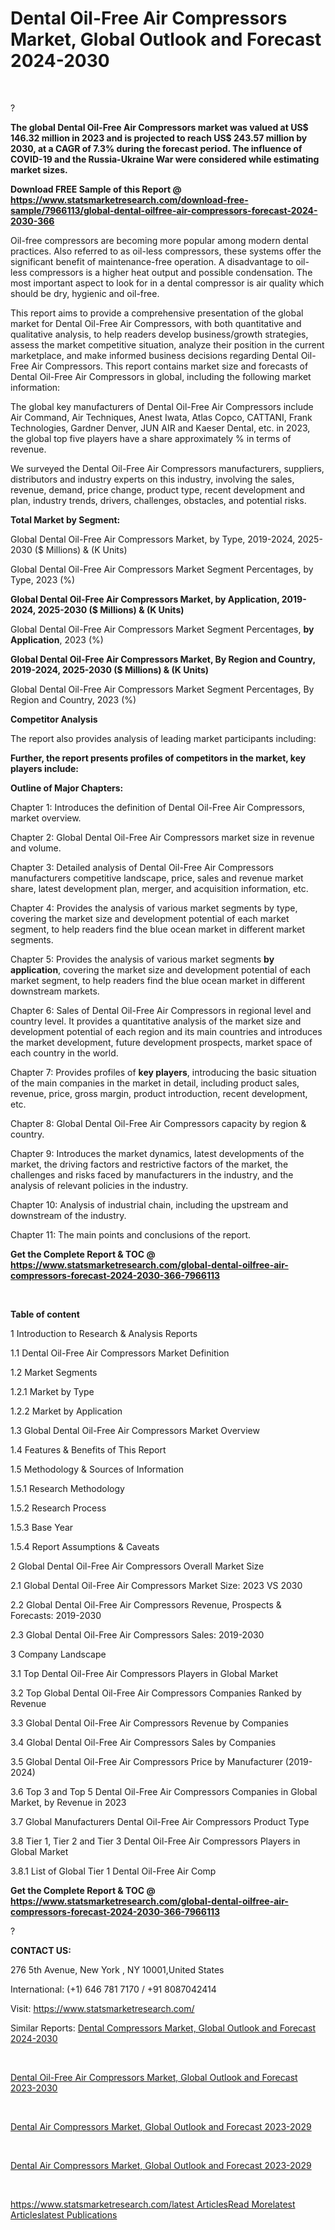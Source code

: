 <h1>Dental Oil-Free Air Compressors Market, Global Outlook and Forecast 2024-2030</h1><br/><p>? </p>
 
 
 
 <p><meta charset="utf-8"></p>
 
 
 
 <p dir="ltr"><b id="docs-internal-guid-666f3d00-7fff-f940-30a7-e68d2785c3d3">The global Dental Oil-Free Air Compressors market was valued at US$ 146.32 million in 2023 and is projected to reach US$ 243.57 million by 2030, at a <strong>CAGR</strong> of 7.3% during the forecast period. The influence of COVID-19 and the Russia-Ukraine War were considered while estimating market sizes.</b></p>
 
 
 
 <p><strong>Download FREE Sample of this Report @ <a href="https://www.statsmarketresearch.com/download-free-sample/7966113/global-dental-oilfree-air-compressors-forecast-2024-2030-366">https://www.statsmarketresearch.com/download-free-sample/7966113/global-dental-oilfree-air-compressors-forecast-2024-2030-366</a></strong></p>
 
 
 
 <p>Oil-free compressors are becoming more popular among modern dental practices. Also referred to as oil-less compressors, these systems offer the significant benefit of maintenance-free operation. A disadvantage to oil-less compressors is a higher heat output and possible condensation. The most important aspect to look for in a dental compressor is air quality which should be dry, hygienic and oil-free.</p>
 
 
 
 <p>This report aims to provide a comprehensive presentation of the global market for Dental Oil-Free Air Compressors, with both quantitative and qualitative analysis, to help readers develop business/growth strategies, assess the market competitive situation, analyze their position in the current marketplace, and make informed business decisions regarding Dental Oil-Free Air Compressors. This report contains market size and forecasts of Dental Oil-Free Air Compressors in global, including the following market information:</p>
 
 
 
 <p>The global key manufacturers of Dental Oil-Free Air Compressors include Air Command, Air Techniques, Anest Iwata, Atlas Copco, CATTANI, Frank Technologies, Gardner Denver, JUN AIR and Kaeser Dental, etc. in 2023, the global top five players have a share approximately % in terms of revenue.</p>
 
 
 
 <p>We surveyed the Dental Oil-Free Air Compressors manufacturers, suppliers, distributors and industry experts on this industry, involving the sales, revenue, demand, price change, product type, recent development and plan, industry trends, drivers, challenges, obstacles, and potential risks.</p>
 
 
 
 <p><strong>Total Market by Segment:</strong></p>
 
 
 
 <p>Global Dental Oil-Free Air Compressors Market, by Type, 2019-2024, 2025-2030 ($ Millions) & (K Units)</p>
 
 
 
 <p>Global Dental Oil-Free Air Compressors Market Segment Percentages, by Type, 2023 (%)</p>
 
 
 
 <p><strong>Global Dental Oil-Free Air Compressors Market, <strong>by Application</strong>, 2019-2024, 2025-2030 ($ Millions) & (K Units)</strong></p>
 
 
 
 <p>Global Dental Oil-Free Air Compressors Market Segment Percentages, <strong>by Application</strong>, 2023 (%)</p>
 
 
 
 <p><strong>Global Dental Oil-Free Air Compressors Market, By Region and Country, 2019-2024, 2025-2030 ($ Millions) & (K Units)</strong></p>
 
 
 
 <p>Global Dental Oil-Free Air Compressors Market Segment Percentages, By Region and Country, 2023 (%)</p>
 
 
 
 <p><strong>Competitor Analysis</strong></p>
 
 
 
 <p>The report also provides analysis of leading market participants including:</p>
 
 
 
 <p><strong>Further, the report presents profiles of competitors in the market, <strong>key players</strong> include:</strong></p>
 
 
 
 <p><strong>Outline of Major Chapters:</strong></p>
 
 
 
 <p>Chapter 1: Introduces the definition of Dental Oil-Free Air Compressors, market overview.</p>
 
 
 
 <p>Chapter 2: Global Dental Oil-Free Air Compressors market size in revenue and volume.</p>
 
 
 
 <p>Chapter 3: Detailed analysis of Dental Oil-Free Air Compressors manufacturers competitive landscape, price, sales and revenue market share, latest development plan, merger, and acquisition information, etc.</p>
 
 
 
 <p>Chapter 4: Provides the analysis of various market segments by type, covering the market size and development potential of each market segment, to help readers find the blue ocean market in different market segments.</p>
 
 
 
 <p>Chapter 5: Provides the analysis of various market segments <strong>by application</strong>, covering the market size and development potential of each market segment, to help readers find the blue ocean market in different downstream markets.</p>
 
 
 
 <p>Chapter 6: Sales of Dental Oil-Free Air Compressors in regional level and country level. It provides a quantitative analysis of the market size and development potential of each region and its main countries and introduces the market development, future development prospects, market space of each country in the world.</p>
 
 
 
 <p>Chapter 7: Provides profiles of <strong>key players</strong>, introducing the basic situation of the main companies in the market in detail, including product sales, revenue, price, gross margin, product introduction, recent development, etc.</p>
 
 
 
 <p>Chapter 8: Global Dental Oil-Free Air Compressors capacity by region & country.</p>
 
 
 
 <p>Chapter 9: Introduces the market dynamics, latest developments of the market, the driving factors and restrictive factors of the market, the challenges and risks faced by manufacturers in the industry, and the analysis of relevant policies in the industry.</p>
 
 
 
 <p>Chapter 10: Analysis of industrial chain, including the upstream and downstream of the industry.</p>
 
 
 
 <p>Chapter 11: The main points and conclusions of the report.</p>
 
 
 
 <div><b>Get the Complete Report & TOC @ <a href="https://www.statsmarketresearch.com/global-dental-oilfree-air-compressors-forecast-2024-2030-366-7966113">https://www.statsmarketresearch.com/global-dental-oilfree-air-compressors-forecast-2024-2030-366-7966113</a></b></div>
 
 
 
 <p><br />
 
 <b>Table of content</b></p>
 
 
 
 <p>1 Introduction to Research & Analysis Reports<br />
 
 1.1 Dental Oil-Free Air Compressors Market Definition<br />
 
 1.2 Market Segments<br />
 
 1.2.1 Market by Type<br />
 
 1.2.2 Market by Application<br />
 
 1.3 Global Dental Oil-Free Air Compressors Market Overview<br />
 
 1.4 Features & Benefits of This Report<br />
 
 1.5 Methodology & Sources of Information<br />
 
 1.5.1 Research Methodology<br />
 
 1.5.2 Research Process<br />
 
 1.5.3 Base Year<br />
 
 1.5.4 Report Assumptions & Caveats<br />
 
 2 Global Dental Oil-Free Air Compressors Overall Market Size<br />
 
 2.1 Global Dental Oil-Free Air Compressors Market Size: 2023 VS 2030<br />
 
 2.2 Global Dental Oil-Free Air Compressors Revenue, Prospects & Forecasts: 2019-2030<br />
 
 2.3 Global Dental Oil-Free Air Compressors Sales: 2019-2030<br />
 
 3 Company Landscape<br />
 
 3.1 Top Dental Oil-Free Air Compressors Players in Global Market<br />
 
 3.2 Top Global Dental Oil-Free Air Compressors Companies Ranked by Revenue<br />
 
 3.3 Global Dental Oil-Free Air Compressors Revenue by Companies<br />
 
 3.4 Global Dental Oil-Free Air Compressors Sales by Companies<br />
 
 3.5 Global Dental Oil-Free Air Compressors Price by Manufacturer (2019-2024)<br />
 
 3.6 Top 3 and Top 5 Dental Oil-Free Air Compressors Companies in Global Market, by Revenue in 2023<br />
 
 3.7 Global Manufacturers Dental Oil-Free Air Compressors Product Type<br />
 
 3.8 Tier 1, Tier 2 and Tier 3 Dental Oil-Free Air Compressors Players in Global Market<br />
 
 3.8.1 List of Global Tier 1 Dental Oil-Free Air Comp</p>
 
 
 
 <div><b>Get the Complete Report & TOC @ <a href="https://www.statsmarketresearch.com/global-dental-oilfree-air-compressors-forecast-2024-2030-366-7966113">https://www.statsmarketresearch.com/global-dental-oilfree-air-compressors-forecast-2024-2030-366-7966113</a></b></div>
 
 
 
 <p>? </p>
 
 
 
 <p><b>CONTACT US:</b><br />
 
 276 5th Avenue, New York , NY 10001,United States<br />
 
 International: (+1) 646 781 7170 / +91 8087042414<br />
 
 Visit: <a href="https://www.statsmarketresearch.com/">https://www.statsmarketresearch.com/</a><br />
 
 Similar Reports: <a href="https://www.statsmarketresearch.com/global-dental-oilfree-air-compressors-forecast-2024-2030-366-7966113">Dental Compressors Market, Global Outlook and Forecast 2024-2030</a><br />
 
 <br />
 
 <a href="https://www.statsmarketresearch.com/global-dental-oilfree-air-compressors-forecast-2024-2030-366-7966113">Dental Oil-Free Air Compressors Market, Global Outlook and Forecast 2023-2030</a><br />
 
 <br />
 
 <a href="https://www.statsmarketresearch.com/global-dental-oilfree-air-compressors-forecast-2024-2030-366-7966113">Dental Air Compressors Market, Global Outlook and Forecast 2023-2029</a><br />
 
 <br />
 
 <a href="https://www.statsmarketresearch.com/global-dental-oilfree-air-compressors-forecast-2024-2030-366-7966113">Dental Air Compressors Market, Global Outlook and Forecast 2023-2029</a><br />
 
 <br />
 
 <a href="https://gyeongbokgung.com">https://www.statsmarketresearch.com/</a><a href="https://hallyeomaritime.com">latest Articles</a><a href="https://jingwansa.com">Read More</a><a href="https://nguoiviet.jp/">latest Articles</a><a href="https://www.intelmarketresearch.com/">latest Publications</a></p>